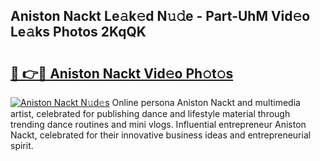 ## Aniston Nackt Le𝚊k𝚎d N𝚞𝚍e - Part-UhM Vid𝚎o Le𝚊ks Photos 2KqQK

# <h2><a href="http://fb6hgmd.evod.top/?m=Aniston+Nackt">🔗 👉🔴 Aniston Nackt Vid𝚎o Ph𝚘t𝚘s</a></h2>

[![Aniston Nackt N𝚞d𝚎s](https://i.imgur.com/8V9OHl7.gif)](http://fb6hgmd.evod.top/?m=Aniston+Nackt)
Online persona Aniston Nackt and multimedia artist, celebrated for publishing dance and lifestyle material through trending dance routines and mini vlogs. Influential entrepreneur Aniston Nackt, celebrated for their innovative business ideas and entrepreneurial spirit. 
